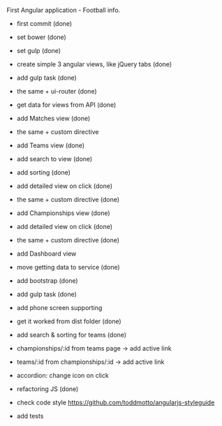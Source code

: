 First Angular application - Football info.

 - first commit (done)
 - set bower (done)
 - set gulp (done)

 - create simple 3 angular views, like jQuery tabs (done)
 - add gulp task (done)
 - the same + ui-router (done)
 - get data for views from API (done)

 - add Matches view (done)
 - the same + custom directive

 - add Teams view (done)
 - add search to view (done)
 - add sorting (done)
 - add detailed view on click (done)
 - the same + custom directive (done)

 - add Championships view (done)
 - add detailed view on click (done)
 - the same + custom directive (done)

 - add Dashboard view
 - move getting data to service (done)

 - add bootstrap (done)
 - add gulp task (done)
 - add phone screen supporting

 - get it worked from dist folder (done)
 - add search & sorting for teams (done)

 - championships/:id from teams page -> add active link
 - teams/:id from championships/:id -> add active link
 - accordion: change icon on click

 - refactoring JS (done)
 - check code style https://github.com/toddmotto/angularjs-styleguide
 - add tests